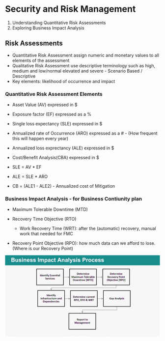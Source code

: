 # Security and Risk Management
1. Understanding Quantitative Risk Assessments
2. Exploring Business Impact Analysis

## Risk Assessments
- Quantitative Risk Assessment assign numeric and monetary values to all elements of the assessment
- Qualitative Risk Assessment use descriptive terminology such as high, medium and low/normal elevated and severe - Scenario Based / Descriptive
- Key elements: likelihood of occurrence and impact

### Quantitative Risk Assessment Elements
- Asset Value (AV) expressed in $
- Exposure factor (EF) expressed as a %
- Single loss expectancy (SLE) expressed in $
- Annualized rate of Occurrence (ARO) expressed as a # - (How frequent this will happen every year)
- Annualized loss exprectancy (ALE) expressed in $
- Cost/Benefit Analysis(CBA) expressed in $

- SLE = AV * EF
- ALE = SLE * ARO
- CB = (ALE1 - ALE2) - Annualized cost of Mitigation

### Business Impact Analysis - for Business Contiunity plan
- Maximum Tolerable Downtime (MTD)
- Recovery Time Objective (RTO)
    - Work Recovery Time (WRT): after the (automatic) recovery, manual work that needed for FMC 

- Recovery Point Objective (RPO): how much data can we afford to lose. (Where is our Recovery Point)

<img src = "Pics/CISSP BIA.jpg" width = "800">


